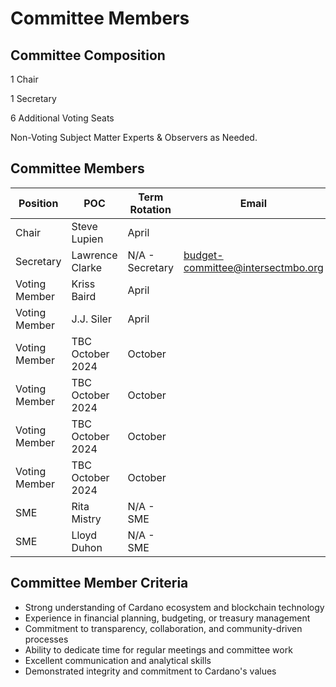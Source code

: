 # Committee Members

## Committee Composition

1 Chair

1 Secretary

6 Additional Voting Seats

Non-Voting Subject Matter Experts & Observers as Needed.

## Committee Members

<table><thead><tr><th width="202">Position</th><th width="205">POC</th><th>Term Rotation</th><th>Email</th></tr></thead><tbody><tr><td>Chair</td><td>Steve Lupien</td><td>April</td><td></td></tr><tr><td>Secretary</td><td>Lawrence Clarke</td><td>N/A - Secretary</td><td><a href="mailto:budget-committee@intersectmbo.org">budget-committee@intersectmbo.org</a></td></tr><tr><td>Voting Member</td><td>Kriss Baird</td><td>April</td><td></td></tr><tr><td>Voting Member</td><td>J.J. Siler</td><td>April</td><td></td></tr><tr><td>Voting Member</td><td>TBC October 2024</td><td>October</td><td></td></tr><tr><td>Voting Member</td><td>TBC October 2024</td><td>October</td><td></td></tr><tr><td>Voting Member</td><td>TBC October 2024</td><td>October</td><td></td></tr><tr><td>Voting Member</td><td>TBC October 2024</td><td>October</td><td></td></tr><tr><td>SME</td><td>Rita Mistry</td><td>N/A - SME</td><td></td></tr><tr><td>SME</td><td>Lloyd Duhon</td><td>N/A - SME</td><td></td></tr></tbody></table>

## Committee Member Criteria

* Strong understanding of Cardano ecosystem and blockchain technology
* Experience in financial planning, budgeting, or treasury management
* Commitment to transparency, collaboration, and community-driven processes
* Ability to dedicate time for regular meetings and committee work
* Excellent communication and analytical skills
* Demonstrated integrity and commitment to Cardano's values
